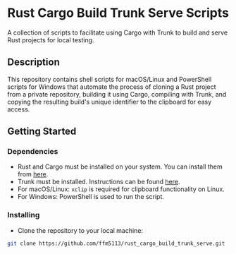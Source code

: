 # Rust Cargo Build Trunk Serve Scripts

A collection of scripts to facilitate using Cargo with Trunk to build and serve Rust projects for local testing.

## Description

This repository contains shell scripts for macOS/Linux and PowerShell scripts for Windows that automate the process of cloning a Rust project from a private repository, building it using Cargo, compiling with Trunk, and copying the resulting build's unique identifier to the clipboard for easy access.

## Getting Started

### Dependencies

- Rust and Cargo must be installed on your system. You can install them from [here](https://www.rust-lang.org/tools/install).
- Trunk must be installed. Instructions can be found [here](https://trunkrs.dev/#installation).
- For macOS/Linux: `xclip` is required for clipboard functionality on Linux.
- For Windows: PowerShell is used to run the script.

### Installing

- Clone the repository to your local machine:
```bash
git clone https://github.com/ffm5113/rust_cargo_build_trunk_serve.git
